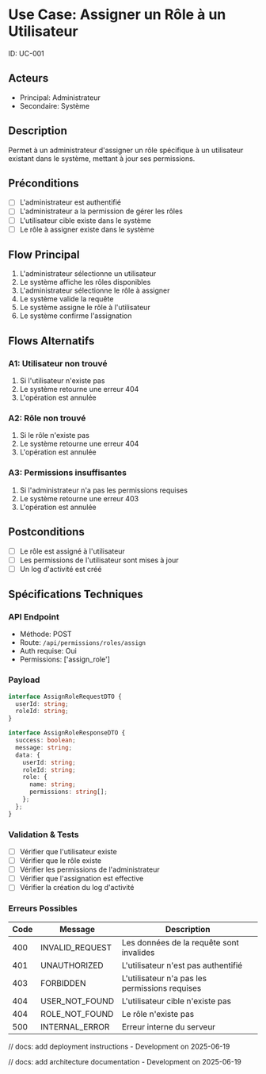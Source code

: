 # Use Case: Assigner un Rôle à un Utilisateur
ID: UC-001

## Acteurs
- Principal: Administrateur
- Secondaire: Système

## Description
Permet à un administrateur d'assigner un rôle spécifique à un utilisateur existant dans le système, mettant à jour ses permissions.

## Préconditions
- [ ] L'administrateur est authentifié
- [ ] L'administrateur a la permission de gérer les rôles
- [ ] L'utilisateur cible existe dans le système
- [ ] Le rôle à assigner existe dans le système

## Flow Principal
1. L'administrateur sélectionne un utilisateur
2. Le système affiche les rôles disponibles
3. L'administrateur sélectionne le rôle à assigner
4. Le système valide la requête
5. Le système assigne le rôle à l'utilisateur
6. Le système confirme l'assignation

## Flows Alternatifs
### A1: Utilisateur non trouvé
1. Si l'utilisateur n'existe pas
2. Le système retourne une erreur 404
3. L'opération est annulée

### A2: Rôle non trouvé
1. Si le rôle n'existe pas
2. Le système retourne une erreur 404
3. L'opération est annulée

### A3: Permissions insuffisantes
1. Si l'administrateur n'a pas les permissions requises
2. Le système retourne une erreur 403
3. L'opération est annulée

## Postconditions
- [ ] Le rôle est assigné à l'utilisateur
- [ ] Les permissions de l'utilisateur sont mises à jour
- [ ] Un log d'activité est créé

## Spécifications Techniques
### API Endpoint
- Méthode: POST
- Route: `/api/permissions/roles/assign`
- Auth requise: Oui
- Permissions: ['assign_role']

### Payload
```typescript
interface AssignRoleRequestDTO {
  userId: string;
  roleId: string;
}

interface AssignRoleResponseDTO {
  success: boolean;
  message: string;
  data: {
    userId: string;
    roleId: string;
    role: {
      name: string;
      permissions: string[];
    };
  };
}
```

### Validation & Tests
- [ ] Vérifier que l'utilisateur existe
- [ ] Vérifier que le rôle existe
- [ ] Vérifier les permissions de l'administrateur
- [ ] Vérifier que l'assignation est effective
- [ ] Vérifier la création du log d'activité

### Erreurs Possibles
| Code | Message | Description |
|------|---------|-------------|
| 400 | INVALID_REQUEST | Les données de la requête sont invalides |
| 401 | UNAUTHORIZED | L'utilisateur n'est pas authentifié |
| 403 | FORBIDDEN | L'utilisateur n'a pas les permissions requises |
| 404 | USER_NOT_FOUND | L'utilisateur cible n'existe pas |
| 404 | ROLE_NOT_FOUND | Le rôle n'existe pas |
| 500 | INTERNAL_ERROR | Erreur interne du serveur |

// docs: add deployment instructions - Development on 2025-06-19

// docs: add architecture documentation - Development on 2025-06-19
